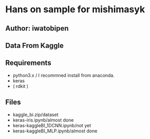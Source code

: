 # Hans on sample for mishimasyk


## Author: iwatobipen


## Data From Kaggle


## Requirements

- python3.x / I recommned install from anaconda.
- keras
- ( rdkit )


## Files

- kaggle_bi.zip/dataset
- keras-iris.ipynb/almost done
- keras-kaggleBI_1DCNN.ipynb/not yet
- keras-kaggleBI_MLP.ipynb/almost done

